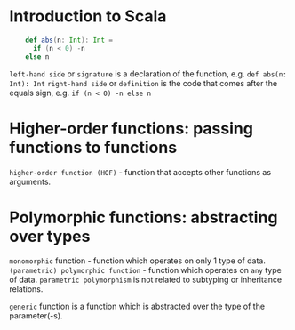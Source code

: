 # Introduction to Scala

```scala
    def abs(n: Int): Int =
      if (n < 0) -n
    else n
```

`left-hand side` or `signature` is a declaration of the function, e.g. `def abs(n: Int): Int`
`right-hand side` or `definition` is the code that comes after the equals sign, e.g. `if (n < 0) -n
                                                                                          else n`
# Higher-order functions: passing functions to functions
`higher-order function (HOF)` - function that accepts other functions as arguments.

# Polymorphic functions: abstracting over types
`monomorphic` function - function which operates on only 1 type of data.
`(parametric) polymorphic function` - function which operates on `any` type of data.
`parametric polymorphism` is not related to subtyping or inheritance relations.

`generic` function is a function which is abstracted over the type of the parameter(-s).
